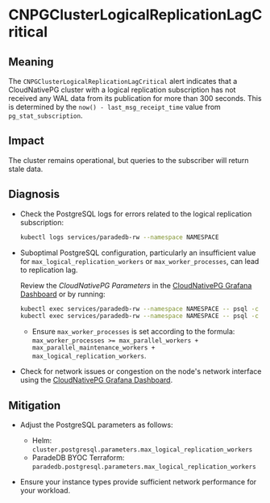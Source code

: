 # CNPGClusterLogicalReplicationLagCritical

## Meaning

The `CNPGClusterLogicalReplicationLagCritical` alert indicates that a CloudNativePG cluster with a logical replication subscription has not received any WAL data from its publication for more than 300 seconds. This is determined by the `now() - last_msg_receipt_time` value from `pg_stat_subscription`.

## Impact

The cluster remains operational, but queries to the subscriber will return stale data.

## Diagnosis

* Check the PostgreSQL logs for errors related to the logical replication subscription:

  ```bash
  kubectl logs services/paradedb-rw --namespace NAMESPACE
  ```

* Suboptimal PostgreSQL configuration, particularly an insufficient value for `max_logical_replication_workers` or `max_worker_processes`, can lead to replication lag.

  Review the _CloudNativePG Parameters_ in the [CloudNativePG Grafana Dashboard][cloudnativepg-dashboard] or by running:

  ```bash
  kubectl exec services/paradedb-rw --namespace NAMESPACE -- psql -c 'SHOW max_worker_processes'
  kubectl exec services/paradedb-rw --namespace NAMESPACE -- psql -c 'SHOW max_logical_replication_workers'
  ```

  * Ensure `max_worker_processes` is set according to the formula: `max_worker_processes >= max_parallel_workers + max_parallel_maintenance_workers + max_logical_replication_workers`.

* Check for network issues or congestion on the node's network interface using the [CloudNativePG Grafana Dashboard][cloudnativepg-dashboard].

## Mitigation

* Adjust the PostgreSQL parameters as follows:
  * Helm: `cluster.postgresql.parameters.max_logical_replication_workers`
  * ParadeDB BYOC Terraform: `paradedb.postgresql.parameters.max_logical_replication_workers`

* Ensure your instance types provide sufficient network performance for your workload.

[cloudnativepg-dashboard]: https://grafana.com/grafana/dashboards/20417-cloudnativepg/

